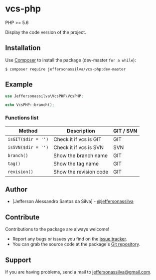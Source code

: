 vcs-php
================

PHP >= 5.6

Display the code version of the project.

Installation
------------

Use [Composer] to install the package (dev-master `for a while`):

```
$ composer require jeffersonassilva/vcs-php:dev-master
```

Example
-------

```php
use Jeffersonassilva\VcsPHP\VcsPHP;

echo VcsPHP::branch();
```

### Functions list

Method             | Description            | GIT / SVN
------------------ | ---------------------- | --------------------
`isGIT($dir = '')` | Check it if vcs is GIT | GIT
`isSVN($dir = '')` | Check it if vcs is SVN | SVN
`branch()`         | Show the branch name   | GIT
`tag()`            | Show the tag name      | GIT
`revision()`       | Show the revision code | GIT

Author
-------

* [Jefferson Alessandro Santos da Silva] - [@jeffersonassilva]

Contribute
----------

Contributions to the package are always welcome!

* Report any bugs or issues you find on the [issue tracker].
* You can grab the source code at the package's [Git repository].

Support
-------

If you are having problems, send a mail to jeffersonassilva@gmail.com.


[Composer]: https://getcomposer.org
[issue tracker]: https://github.com/jeffersonassilva/vcs-php/issues
[Git repository]: https://github.com/jeffersonassilva/vcs-php
[@jeffersonassilva]: https://instagram.com/jeffersonassilva/
